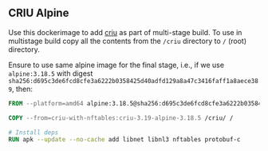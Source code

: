 ## CRIU Alpine

Use this dockerimage to add [criu](https://github.com/checkpoint-restore/criu) as
part of multi-stage build. To use in multistage build copy all the contents from
the `/criu` directory to `/` (root) directory.

Ensure to use same alpine image for the final stage, i.e., if we use `alpine:3.18.5`
with digest `sha256:d695c3de6fcd8cfe3a6222b0358425d40adfd129a8a47c3416faff1a8aece389`,
then:

```dockerfile
FROM --platform=amd64 alpine:3.18.5@sha256:d695c3de6fcd8cfe3a6222b0358425d40adfd129a8a47c3416faff1a8aece389

COPY --from=criu-with-nftables:criu-3.19-alpine-3.18.5 /criu/ /

# Install deps
RUN apk --update --no-cache add libnet libnl3 nftables protobuf-c
```

